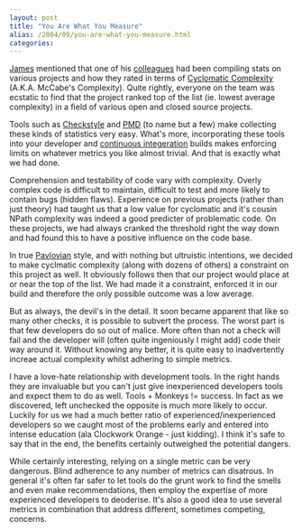 ```yaml
---
layout: post
title: "You Are What You Measure"
alias: /2004/09/you-are-what-you-measure.html
categories:
---
```

[James](http://www.redhillconsulting.com.au/blogs/james) mentioned that one of his [colleagues](http://www.wrytradesman.com/) had been compiling stats on various projects and how they rated in terms of [Cyclomatic Complexity](http://www.onjava.com/pub/a/onjava/2004/06/16/ccunittest.html) (A.K.A. McCabe's Complexity). Quite rightly, everyone on the team was ecstatic to find that the project ranked top of the list (ie. lowest average complexity) in a field of various open and closed source projects.

Tools such as [Checkstyle](http://checkstyle.sourceforge.net) and [PMD](http://pmd.sourceforge.net) (to name but a few) make collecting these kinds of statistics very easy. What's more, incorporating these tools into your developer and [continuous integeration](http://www.martinfowler.com/articles/continuousIntegration.html) builds makes enforcing limits on whatever metrics you like almost trivial. And that is exactly what we had done.

Comprehension and testability of code vary with complexity. Overly complex code is difficult to maintain, difficult to test and more likely to contain bugs (hidden flaws). Experience on previous projects (rather than just theory) had taught us that a low value for cyclomatic and it's cousin NPath complexity was indeed a good predicter of problematic code. On these projects, we had always cranked the threshold right the way down and had found this to have a positive influence on the code base.

In true [Pavlovian](http://employees.csbsju.edu/tcreed/pb/pavcon.html) style, and with nothing but ultruistic intentions, we decided to make cyclmatic complexity (along with dozens of others) a constraint on this project as well. It obviously follows then that our project would place at or near the top of the list. We had made it a constraint, enforced it in our build and therefore the only possible outcome was a low average.

But as always, the devil's in the detail. It soon became apparent that like so many other checks, it is possible to subvert the process. The worst part is that few developers do so out of malice. More often than not a check will fail and the developer will (often quite ingeniously I might add) code their way around it. Without knowing any better, it is quite easy to inadvertently increae actual complexity whilst adhering to simple metrics.

I have a love-hate relationship with development tools. In the right hands they are invaluable but you can't just give inexperienced developers tools and expect them to do as well. Tools + Monkeys != success. In fact as we discovered, left unchecked the opposite is much more likely to occur. Luckily for us we had a much better ratio of experienced/inexperienced developers so we caught most of the problems early and entered into intense education (ala Clockwork Orange - just kidding). I think it's safe to say that in the end, the benefits certainly outweighed the potential dangers.

While certainly interesting, relying on a single metric can be very dangerous. Blind adherence to any number of metrics can disatrous. In general it's often far safer to let tools do the grunt work to find the smells and even make recommendations, then employ the expertise of more experienced developers to deoderise. It's also a good idea to use several metrics in combination that address different, sometimes competing, concerns.
